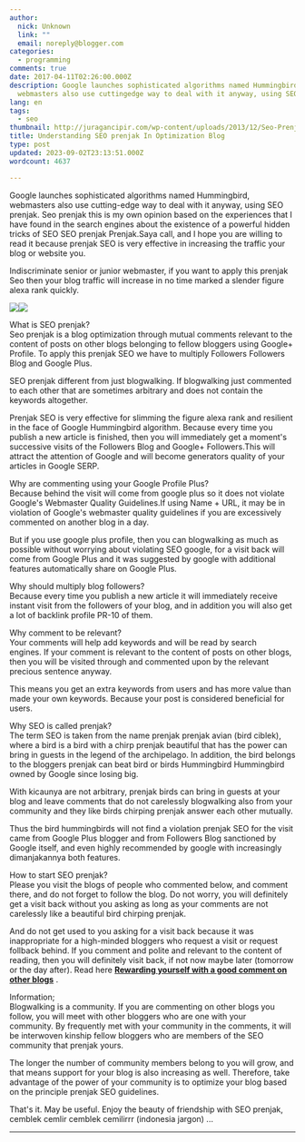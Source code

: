 ```yaml
---
author:
  nick: Unknown
  link: ""
  email: noreply@blogger.com
categories:
  - programming
comments: true
date: 2017-04-11T02:26:00.000Z
description: Google launches sophisticated algorithms named Hummingbird,
  webmasters also use cuttingedge way to deal with it anyway, using SEO
lang: en
tags:
  - seo
thumbnail: http://juragancipir.com/wp-content/uploads/2013/12/Seo-Prenjak-300x240.jpg
title: Understanding SEO prenjak In Optimization Blog
type: post
updated: 2023-09-02T23:13:51.000Z
wordcount: 4637

---
```


Google launches sophisticated algorithms named Hummingbird, webmasters also use cutting-edge way to deal with it anyway, using SEO prenjak. Seo prenjak this is my own opinion based on the experiences that I have found in the search engines about the existence of a powerful hidden tricks of SEO SEO prenjak Prenjak.Saya call, and I hope you are willing to read it because prenjak SEO is very effective in increasing the traffic your blog or website you.

Indiscriminate senior or junior webmaster, if you want to apply this prenjak Seo then your blog traffic will increase in no time marked a slender figure alexa rank quickly.

![](http://juragancipir.com/wp-content/uploads/2013/12/Seo-Prenjak-300x240.jpg)![](http://juragancipir.com/wp-content/uploads/2013/12/Seo-Prenjak-300x240.jpg)  

  
What is SEO prenjak?  
Seo prenjak is a blog optimization through mutual comments relevant to the content of posts on other blogs belonging to fellow bloggers using Google+ Profile. To apply this prenjak SEO we have to multiply Followers Followers Blog and Google Plus.

SEO prenjak different from just blogwalking. If blogwalking just commented to each other that are sometimes arbitrary and does not contain the keywords altogether.

Prenjak SEO is very effective for slimming the figure alexa rank and resilient in the face of Google Hummingbird algorithm. Because every time you publish a new article is finished, then you will immediately get a moment's successive visits of the Followers Blog and Google+ Followers.This will attract the attention of Google and will become generators quality of your articles in Google SERP.

Why are commenting using your Google Profile Plus?  
Because behind the visit will come from google plus so it does not violate Google's Webmaster Quality Guidelines.If using Name + URL, it may be in violation of Google's webmaster quality guidelines if you are excessively commented on another blog in a day.

But if you use google plus profile, then you can blogwalking as much as possible without worrying about violating SEO google, for a visit back will come from Google Plus and it was suggested by google with additional features automatically share on Google Plus.

Why should multiply blog followers?  
Because every time you publish a new article it will immediately receive instant visit from the followers of your blog, and in addition you will also get a lot of backlink profile PR-10 of them.

Why comment to be relevant?  
Your comments will help add keywords and will be read by search engines. If your comment is relevant to the content of posts on other blogs, then you will be visited through and commented upon by the relevant precious sentence anyway.

This means you get an extra keywords from users and has more value than made your own keywords. Because your post is considered beneficial for users.

Why SEO is called prenjak?  
The term SEO is taken from the name prenjak prenjak avian (bird ciblek), where a bird is a bird with a chirp prenjak beautiful that has the power can bring in guests in the legend of the archipelago. In addition, the bird belongs to the bloggers prenjak can beat bird or birds Hummingbird Hummingbird owned by Google since losing big.

With kicaunya are not arbitrary, prenjak birds can bring in guests at your blog and leave comments that do not carelessly blogwalking also from your community and they like birds chirping prenjak answer each other mutually.

Thus the bird hummingbirds will not find a violation prenjak SEO for the visit came from Google Plus blogger and from Followers Blog sanctioned by Google itself, and even highly recommended by google with increasingly dimanjakannya both features.

How to start SEO prenjak?  
Please you visit the blogs of people who commented below, and comment there, and do not forget to follow the blog. Do not worry, you will definitely get a visit back without you asking as long as your comments are not carelessly like a beautiful bird chirping prenjak.

And do not get used to you asking for a visit back because it was inappropriate for a high-minded bloggers who request a visit or request follback behind. If you comment and polite and relevant to the content of reading, then you will definitely visit back, if not now maybe later (tomorrow or the day after). Read here **[Rewarding yourself with a good comment on other blogs](https://translate.googleusercontent.com/translate_c?depth=1&nv=1&rurl=translate.google.com&sl=id&sp=nmt4&tl=en&u=http://juragancipir.com/menghargai-diri-sendiri-dengan-berkomentar-yang-baik-di-blog-lain/amp/&usg=ALkJrhh7Lo7e8VM2uq_dsDAtuYXFvDEVTQ)** .

Information;  
Blogwalking is a community. If you are commenting on other blogs you follow, you will meet with other bloggers who are one with your community. By frequently met with your community in the comments, it will be interwoven kinship fellow bloggers who are members of the SEO community that prenjak yours.

The longer the number of community members belong to you will grow, and that means support for your blog is also increasing as well. Therefore, take advantage of the power of your community is to optimize your blog based on the principle prenjak SEO guidelines.

That's it. May be useful. Enjoy the beauty of friendship with SEO prenjak, cemblek cemlir cemblek cemilirrr (indonesia jargon) ...


---------------------------------------------------------------------------------------------------------------------------------------------------------------------------------------------------------------------------------------------------------------------------------------------------------------------------------------------------------------------------------------------------------------------------------------------------------------------------------------------------------------------------------------------------------------------------------------------------------------------------------------------------------------------------------------------------------------------------------------------------------------------------------------------------------------------------------------------------------------------------------------------------------------------------------------------------------------------------------------------------------------------------------------------------------------------------------------------------------------------------------------------------------------------------------------------------------------------------------------------------------------------------------------------------------------------------------------------------------------------------------------------------------------------------------------------------------------------------------------------------------------------------------------------------------------------------------------------------------------------------------------------------------------------------------------------------------------------------------------------------------------------------------------------------------------------------------------------------------------------------------------------------------------------------------------------------------------------------------------------------------------------------------------------------------------------------------------------------------------------------------------------------------------------------------------------------------------------------------------------------------------------------------------------------------------------------------------------------------------------------------------------------------------------------------------------------------------------------------------------------------------------------------------------------------------------------------------------------------------------------------------------------------------------------------------------------------------------------------------------------------------------------------------------------------------------------------------------------------------------------------------------------------------------------------------------------------------------------------------------------------------------------------------------------------------------------------------------------------------------------------------------------------------------------------------------------------------------------------------------------------------------------------------------------------------------------------------------------------------------------------------------------------------------------------------------------------------------------------------------------------------------------------------------------------------------------------------------------------------------------------------------------------------------------------------------------------------------------------------------------------------------------------------------------------------------------------------------------------------------------------------------------------------------------------------------------------------------------------------------------------------------------------------------------------------------------------------------------------------------------------------------------------------------------------------------------------------------------------------------------------------------------------------------------------------------------------------------------------------------------------------------------------------------------------------------------------------------------------------------------------------------------------------------------------------------------------------------------------------------------------------------------------------------------------------------------------------------------------------------------------------------------------------------------------------------------------------------------------------------------------------------------------------------------------------------------------------------------------------------------------------------------------------------------------------------------------------------------------------------------------------------------------------------------------------------------------------------------------------------------------------------------------------------------------------------------------------------------------------------------------------------------------------------------------------------------------------------------------------------------------------------------------------------------